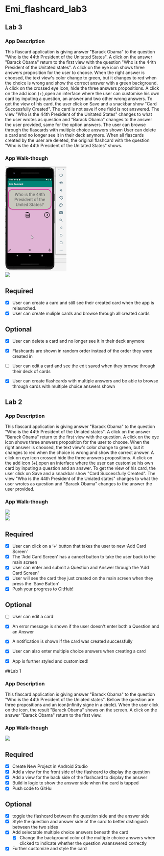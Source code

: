# Emi_flashcard_lab3

## Lab 3

### App Description
This flascard application is giving answer "Barack Obama" to the question "Who is the 44th President of the Unitated States". A click on the answer "Barack Obama" return to the first view with the question "Who is the 44th President of the Unitated states".
A click on the eye icon shows three answers proposition for the user to choose. When the right answer is choosed, the text view's color change to green, but it changes to red when the choice is wrong and show the correct answer with a green background.
A click on the crossed eye icon, hide the three answers propositions.
A click on the add icon (+),open an interface where the user can customise his own card by inputing a question, an answer and two other wrong answers. To get the view of his card, the user click on Save and a snackbar show "Card Successfully Created". The card is not save if one field is not answered.
The view "Who is the 44th President of the Unitated States" changes to what the user wrotes as question and "Barack Obama" changes to the answer the user provided, same for the option answers. The user can browse through the flascards with multiple choice answers shown
User can delete a card and no longer see it in their deck anymore. When all flascards created by the user are deleted, the original flashcard with the question "Who is the 44th President of the Unitated States" shows.

### App Walk-though

<img src="Emi_flashcard_Demo_Lab_3.gif" width=200><br>
<img src="Emi_flashcard_Demo_Lab3.gif" width=200><br>

## Required
- [x] User can create a card and still see their created card when the app is relaunched.
- [x] User can create muliple cards and browse through all created cards

## Optional
- [x] User can delete a card and no longer see it in their deck anymore
- [x] Flashcards are shown in random order instead of the order they were created in
- [ ] User can edit a card and see the edit saved when they browse through their deck of cards
- [x] User can create flashcards with multiple answers and be able to browse through cards with multiple choice answers shown


## Lab 2

### App Description
This flascard application is giving answer "Barack Obama" to the question "Who is the 44th President of the Uniated states". A click on the answer "Barack Obama" return to the first view with the question.
A click on the eye icon shows three answers proposition for the user to choose. When the right answer is choosed, the text view's color change to green, but it changes to red when the choice is wrong and show the correct answer.
A click on eye icon crossed hide the three answers propositions.
A click on the add icon (+),open an interface where the user can customise his own card by inputing a question and an answer. To get the view of his card, the user click on Save and a snackbar show "Card Successfully Created".
The view "Who is the 44th President of the Uniated states" changes to what the user wrotes as question and "Barack Obama" changes to the answer the user provided.


### App Walk-though
<img src="Emi_flashcard_Demo_Lab2.gif" width=200><br>
<img src="Lab 2 - Emi_flashcard_Demo.gif" width=200><br>

## Required
- [x] User can click on a ‘+’ button that takes the user to new ‘Add Card Screen’
- [x] The 'Add Card Screen' has a cancel button to take the user back to the main screen
- [x] User can enter and submit a Question and Answer through the 'Add Card Screen'
- [x] User will see the card they just created on the main screen when they press the 'Save Button'
- [x] Push your progress to GitHub!

## Optional
- [ ] User can edit a card
- [x] An error message is shown if the user doesn't enter both a Question and an Answer
- [x] A notification is shown if the card was created successfully
- [x] User can also enter multiple choice answers when creating a card
- [x] App is further styled and customized!


##Lab 1

### App Description
This flascard application is giving answer "Barack Obama" to the question "Who is the 44th President of the Uniated states". 
Bellow the question are three propositions and an icon(infinity signe in a circle). When the user click on the icon, the result "Barack Obama" shows on the screen.
A click on the answer "Barack Obama" return to the first view.

### App Walk-though

<img src="Emi_flashcard_Demo.gif" width=200><br>

## Required
- [x] Create New Project in Android Studio
- [x] Add a view for the front side of the flashcard to display the question
- [x] Add a view for the back side of the flashcard to display the answer
- [x] Build in logic to show the answer side when the card is tapped
- [x] Push code to GitHu
## Optional
- [x] toggle the flashcard between the question side and the answer side
- [x] Style the question and answer side of the card to better distinguish between the two sides
- [x] Add selectable multiple choice answers beneath the card
   - [x] Change the background color of the multiple choice answers when clicked to indicate whether the question waanswered correctly
- [x] Further customize and style the card
